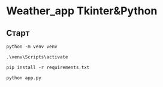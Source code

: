 # Weather_app Tkinter&Python

## Старт
    python -m venv venv

    .\venv\Scripts\activate
    
    pip install -r requirements.txt
    
    python app.py
